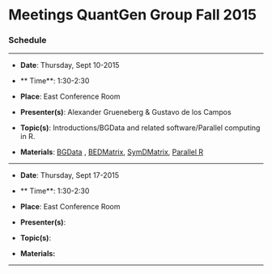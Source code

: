 # Meetings QuantGen Group Fall 2015


### Schedule

---------------------------------
  * **Date**:  Thursday, Sept 10-2015
  * ** Time**: 1:30-2:30
  * **Place**: East Conference Room

  * **Presenter(s)**: Alexander Grueneberg  & Gustavo de los Campos
  * **Topic(s)**:     Introductions/BGData and related software/Parallel computing in R.      
  * **Materials**:    [BGData](https://github.com/QuantGen/BGData) , [BEDMatrix](https://github.com/QuantGen/BEDMatrix), [SymDMatrix](https://github.com/gdlc/symDMatrix), [Parallel R](https://stat.ethz.ch/R-manual/R-devel/library/parallel/doc/parallel.pdf)
------------------------------------

  * **Date**:  Thursday, Sept 17-2015
  * ** Time**: 1:30-2:30
  * **Place**: East Conference Room

  * **Presenter(s)**: 
  * **Topic(s)**:      
  * **Materials:**    
  --------------------------------------------



